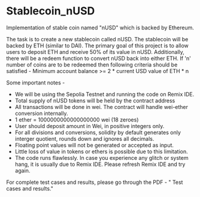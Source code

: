 # Stablecoin_nUSD
Implementation of stable coin named "nUSD" which is backed by Ethereum.

The task is to create a new stablecoin called nUSD. The stablecoin will be backed by ETH (similar to DAI). The primary goal of this project is to allow users to deposit ETH and receive 50% of its value in nUSD. Additionally, there will be a redeem function to convert nUSD back into either ETH. If 'n' number of coins are to be redeemed then following criteria should be satisfied - 
Minimum account balance >= 2 * current USD value of ETH * n  

Some important notes -

- We will be using the Sepolia Testnet and running the code on Remix IDE.
- Total supply of nUSD tokens will be held by the contract address
- All transactions will be done in wei. The contract will handle wei-ether conversion internally.
- 1 ether = 1000000000000000000 wei (18 zeroes)
- User should deposit amount in Wei, in positive integers only.
- For all divisions and conversions, solidity by default generates only interger quotient, rounds down and ignores all decimals.
- Floating point values will not be generated or accepted as input.
- Little loss of value in tokens or ethers is possible due to this limitation.
- The code runs flawlessly. In case you experience any glitch or system hang, it is usually due to Remix IDE. Please refresh Remix IDE and try again.

For complete test cases and results, please go through the PDF - " Test cases and results."
